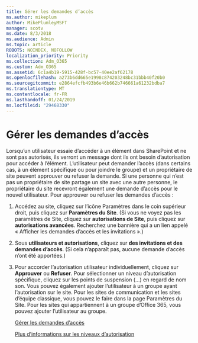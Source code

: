 ```yaml
---
title: Gérer les demandes d’accès
ms.author: mikeplum
author: MikePlumleyMSFT
manager: scotv
ms.date: 8/3/2018
ms.audience: Admin
ms.topic: article
ROBOTS: NOINDEX, NOFOLLOW
localization_priority: Priority
ms.collection: Adm_O365
ms.custom: Adm_O365
ms.assetid: 6c1a4b19-5915-428f-bc57-40ee2af62178
ms.openlocfilehash: a273b6dd665e1998c874203248bc31bbb40f20b0
ms.sourcegitcommit: e2864efcfb493b6e46b662b746661a61232bdba7
ms.translationtype: MT
ms.contentlocale: fr-FR
ms.lasthandoff: 01/24/2019
ms.locfileid: "29468330"
---
```

# <a name="manage-access-requests"></a>Gérer les demandes d’accès

Lorsqu’un utilisateur essaie d’accéder à un élément dans SharePoint et ne sont pas autorisés, ils verront un message dont ils ont besoin d’autorisation pour accéder à l’élément. L’utilisateur peut demander l’accès (dans certains cas, à un élément spécifique ou pour joindre le groupe) et un propriétaire de site peuvent approuver ou refuser la demande. Si une personne qui n’est pas un propriétaire de site partage un site avec une autre personne, le propriétaire du site recevront également une demande d’accès pour le nouvel utilisateur. Pour approuver ou refuser les demandes d’accès :
  
1. Accédez au site, cliquez sur l’icône Paramètres dans le coin supérieur droit, puis cliquez sur **Paramètres du Site**. (Si vous ne voyez pas les paramètres de Site, cliquez sur **autorisations de Site**, puis cliquez sur **autorisations avancées**. Recherchez une bannière qui a un lien appelé « Afficher les demandes d’accès et les invitations ».)
    
2. Sous **utilisateurs et autorisations**, cliquez sur **des invitations et des demandes d’accès**. (Si cela n’apparaît pas, aucune demande d’accès n’ont été apportées.)
    
3. Pour accorder l’autorisation utilisateur individuellement, cliquez sur **Approuver** ou **Refuser**. Pour sélectionner un niveau d’autorisation spécifique, cliquez sur les points de suspension (...) en regard de nom son. Vous pouvez également ajouter l’utilisateur à un groupe ayant l’autorisation sur le site. Pour les sites de communication et les sites d’équipe classique, vous pouvez le faire dans la page Paramètres du Site. Pour les sites qui appartiennent à un groupe d’Office 365, vous pouvez ajouter l’utilisateur au groupe.
    
    [Gérer les demandes d’accès](https://go.microsoft.com/fwlink/?linkid=2008747)
    
    [Plus d’informations sur les niveaux d’autorisation](https://go.microsoft.com/fwlink/?linkid=867071)
    

